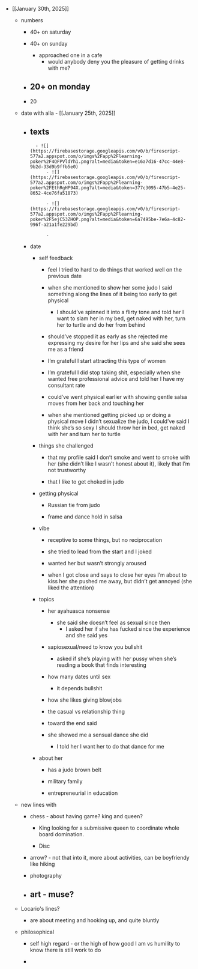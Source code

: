 - [[January 30th, 2025]]
	 - numbers 
		 - 40+ on saturday

		 - 40+ on sunday
			 - approached one in a cafe
				 - would anybody deny you the pleasure of getting drinks with me?

		 - 20+ on monday
			 - 

		 - 20 

	 - date with alla - [[January 25th, 2025]]
		 - texts
			 - 
				 - ![](https://firebasestorage.googleapis.com/v0/b/firescript-577a2.appspot.com/o/imgs%2Fapp%2Flearning-poker%2F4QFPVldYh1.png?alt=media&token=e16a7d16-47cc-44e8-9b2d-33d9b9ffb5e0)
					 - ![](https://firebasestorage.googleapis.com/v0/b/firescript-577a2.appspot.com/o/imgs%2Fapp%2Flearning-poker%2FEthRgHP94X.png?alt=media&token=377c3095-47b5-4e25-8652-4ce76fa51873)

					 - ![](https://firebasestorage.googleapis.com/v0/b/firescript-577a2.appspot.com/o/imgs%2Fapp%2Flearning-poker%2F5ejC53ZHOP.png?alt=media&token=6a7495be-7e6a-4c82-996f-a21a1fe229bd)

					 - 

		 - date
			 - self feedback
				 - feel I tried to hard to do things that worked well on the previous date

				 - when she mentioned to show her some judo I said something along the lines of it being too early to get physical 
					 - I should’ve spinned it into a flirty tone and told her I want to slam her in my bed, get naked with her, turn her to turtle and do her from behind

				 - should’ve stopped it as early as she rejected me expressing my desire for her lips and she said she sees me as a friend

				 - I’m grateful I start attracting this type of women

				 - I’m grateful I did stop taking shit, especially when she wanted free professional advice and told her I have my consultant rate

				 - could’ve went physical earlier with showing gentle salsa moves from her back and touching her

				 - when she mentioned getting picked up or doing a physical move I didn’t sexualize the judo, I could’ve said I think she’s so sexy I should throw her in bed, get naked with her and turn her to turtle 

			 - things she challenged
				 - that my profile said I don’t smoke and went to smoke with her (she didn’t like I wasn’t honest about it), likely that I’m not trustworthy 

				 - that I like to get choked in judo

			 - getting physical
				 - Russian tie from judo

				 - frame and dance hold in salsa

			 - vibe
				 - receptive to some things, but no reciprocation

				 - she tried to lead from the start and I joked

				 - wanted her but wasn’t strongly aroused

				 - when I got close and says to close her eyes I’m about to kiss her she pushed me away, but didn’t get annoyed (she liked the attention)

			 - topics
				 - her ayahuasca nonsense
					 - she said she doesn’t feel as sexual since then
						 - I asked her if she has fucked since the experience and she said yes

				 - sapiosexual/need to know you bullshit
					 - asked if she’s playing with her pussy when she’s reading a book that finds interesting

				 - how many dates until sex
					 - it depends bullshit

				 - how she likes giving blowjobs

				 - the casual vs relationship thing

				 - toward the end said

				 - she showed me a sensual dance she did
					 - I told her I want her to do that dance for me

			 - about her
				 - has a judo brown belt

				 - military family

				 - entrepreneurial in education

	 - new lines with 
		 - chess - about having game? king and queen?
			 - King looking for a submissive queen to coordinate whole board domination. 

			 - Disc

		 - arrow? - not that into it, more about activities, can be boyfriendy like hiking

		 - photography

		 - art - muse?
			 - 

	 - Locario's lines?

		 - are about meeting and hooking up, and quite bluntly 

	 - philosophical
		 - self high regard - or the high of how good I am vs humility to know there is still work to do

		 - 
